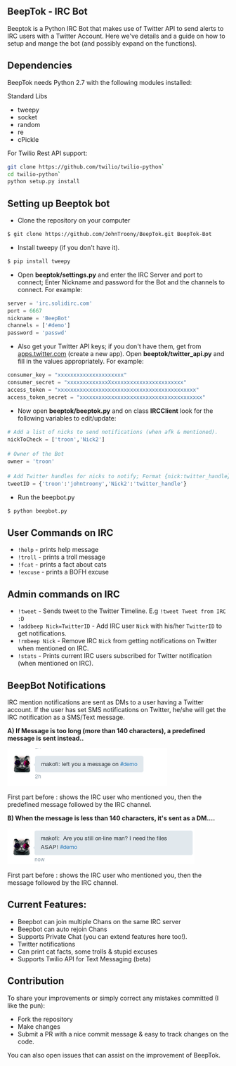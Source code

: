 ## BeepTok - IRC Bot

Beeptok is a Python IRC Bot that makes use of Twitter API to send alerts to IRC users with a Twitter Account.
Here we've details and a guide on how to setup and mange the bot (and possibly expand on the functions).

## Dependencies
BeepTok needs Python 2.7 with the following modules installed:

Standard Libs
- tweepy
- socket
- random
- re
- cPickle

For Twilio Rest API support:

```bash 
git clone https://github.com/twilio/twilio-python`
cd twilio-python`
python setup.py install
```

## Setting up Beeptok bot

* Clone the repository on your computer
```bash
$ git clone https://github.com/JohnTroony/BeepTok.git BeepTok-Bot
```

* Install tweepy (if you don't have it).
```python
$ pip install tweepy
```

* Open **beeptok/settings.py** and enter the IRC Server and port to connect;
Enter Nickname and password for the Bot and the channels to connect. For example:
```python
server = 'irc.solidirc.com'
port = 6667
nickname = 'BeepBot'
channels = ['#demo']
password = 'passwd'
```

* Also get your Twitter API keys; if you don't have them, get from [apps.twitter.com](https://apps.twitter.com/) (create a new app). Open **beeptok/twitter_api.py** and fill in the values appropriately. For example:
```python
consumer_key = "xxxxxxxxxxxxxxxxxxxxx"
consumer_secret = "xxxxxxxxxxxxxXxxxxxxxxxxxxxxxxxxxxxxx"
access_token = "xxxxxxxxxxxxxxxxxxxxxxxxxxxxxxxxxxxxxxxxxxxx"
access_token_secret = "xxxxxxxxxxxxxxxxxxxxxxxxxxxxxxxxxxxxxxx"
```
* Now open **beeptok/beeptok.py** and on class **IRCClient** look for the following variables to edit/update:
```python
# Add a list of nicks to send notifications (when afk & mentioned).   
nickToCheck = ['troon','Nick2']

# Owner of the Bot
owner = 'troon'
    
# Add Twitter handles for nicks to notify; Format {nick:twitter_handle}
tweetID = {'troon':'johntroony','Nick2':'twitter_handle'}
```

* Run the beepbot.py 
```python 
$ python beepbot.py
```

## User Commands on IRC

* `!help` - prints help message
* `!troll` - prints a troll message
* `!fcat` - prints a fact about cats
* `!excuse` - prints a BOFH excuse

## Admin commands on IRC

* `!tweet` - Sends tweet to the Twitter Timeline. E.g `!tweet Tweet from IRC :D`
* `!addbeep Nick=TwitterID` -  Add IRC user `Nick` with his/her `TwitterID` to get notifications.
* `!rmbeep Nick` -  Remove IRC `Nick` from getting notifications on Twitter when mentioned on IRC.
* `!stats` - Prints current IRC users subscribed for Twitter notification (when mentioned on IRC).

## BeepBot Notifications

IRC mention notifications are sent as DMs to a user having a Twitter account. If the user has set SMS notifications on Twitter, he/she will get the IRC notification as a SMS/Text message.

**A) If Message is too long (more than 140 characters), a predefined message is sent instead..**

![Bot notification 1](img/bot1.png)
 
First part before : shows the IRC user who mentioned you, then the predefined message followed by the IRC channel.

**B) When the message is less than 140 characters, it's sent as a DM....** 

![Bot notification 2](img/bot2.png)  

First part before : shows the IRC user who mentioned you, then the message followed by the IRC channel.

## Current Features:

- Beepbot can join multiple Chans on the same IRC server
- Beepbot can auto rejoin Chans
- Supports Private Chat (you can extend features here too!).
- Twitter notifications
- Can print cat facts, some trolls & stupid excuses
- Supports Twilio API for Text Messaging (beta)

## Contribution

To share your improvements or simply correct any mistakes committed (I like the pun): 
- Fork the repository
- Make changes
- Submit a PR with a nice commit message & easy to track changes on the code.

You can also open issues that can assist on the improvement of BeepTok.

